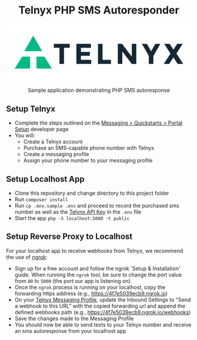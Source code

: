 <div align="center">

# Telnyx PHP SMS Autoresponder

![Telnyx](../logo-dark.png)

Sample application demonstrating PHP SMS autoresponse

</div>

## Setup Telnyx

- Complete the steps outlined on the [Messaging > Quickstarts > Portal Setup](https://developers.telnyx.com/docs/v2/messaging/quickstarts/portal-setup#mission-control-portal-set-up) developer page
- You will:
    - Create a Telnyx account
    - Purchase an SMS-capable phone number with Telnyx
    - Create a messaging profile
    - Assign your phone number to your messaging profile

## Setup Localhost App

- Clone this repository and change directory to this project folder
- Run `composer install`
- Run `cp .env.sample .env` and proceed to record the purchased sms number as well as the [Telynx API Key](https://portal.telnyx.com/#/app/api-keys) in the `.env` file
- Start the app `php -S localhost:5000 -t public`

## Setup Reverse Proxy to Localhost

For your localhost app to receive webhooks from Telnyx, we recommend the use of [ngrok](https://ngrok.com/):
- Sign up for a free account and follow the ngrok 'Setup & Installation' guide. When running the `ngrok` tool, be sure to change the port value from `80` to `5000` (the port our app is listening on).
- Once the `ngrok` process is running on your localhost, copy the forwarding https address (e.g., https://4f7e5039ecb9.ngrok.io)
- On your [Telnyx Messaging Profile](https://portal.telnyx.com/#/app/messaging), update the Inbound Settings to "Send a webhook to this URL" with the copied forwarding url and append the defined webhooks path (e.g., https://4f7e5039ecb9.ngrok.io/webhooks)
- Save the changes made to the Messaging Profile
- You should now be able to send texts to your Telnyx number and receive an sms autoresponse from your localhost app

